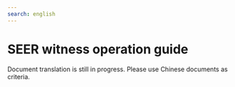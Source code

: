 ```yaml
---
search: english
---
```


# SEER witness operation guide

<p class="warning">
  Document translation is still in progress. Please use  <a router-link="/zh-Hans">Chinese documents</a> as criteria.
</p>
